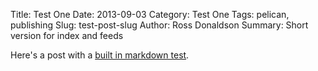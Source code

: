 Title: Test One
Date: 2013-09-03
Category: Test One
Tags: pelican, publishing
Slug: test-post-slug
Author: Ross Donaldson
Summary: Short version for index and feeds

Here's a post with a [built in markdown test](www.gastove.com).
